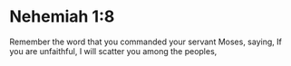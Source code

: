 # Nehemiah 1:8

Remember the word that you commanded your servant Moses, saying, If you are unfaithful, I will scatter you among the peoples,
